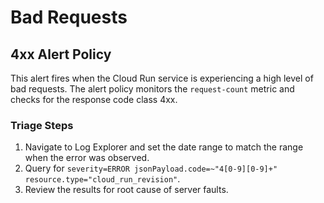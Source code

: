 # Bad Requests

## 4xx Alert Policy

This alert fires when the Cloud Run service is experiencing a high level of bad requests. The alert policy monitors the `request-count` metric and checks for the response code class 4xx.

### Triage Steps

1. Navigate to Log Explorer and set the date range to match the range when the error was observed.
2. Query for `severity=ERROR jsonPayload.code=~"4[0-9][0-9]+" resource.type="cloud_run_revision"`.
3. Review the results for root cause of server faults.
